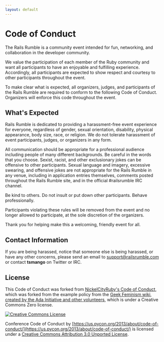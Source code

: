 ```yaml
---
layout: default
---
```


# Code of Conduct

The Rails Rumble is a community event intended for fun, networking, and collaboration in the developer community.

We value the participation of each member of the Ruby community and want all participants to have an enjoyable and fulfilling experience. Accordingly, all participants are expected to show respect and courtesy to other participants throughout the event.

To make clear what is expected, all organizers, judges, and participants of the Rails Rumble are required to conform to the following Code of Conduct. Organizers will enforce this code throughout the event.

## What's Expected

Rails Rumble is dedicated to providing a harassment-free event experience for everyone, regardless of gender, sexual orientation, disability, physical appearance, body size, race, or religion. We do not tolerate harassment of event participants, judges, or organizers in any form.

All communication should be appropriate for a professional audience including people of many different backgrounds. Be careful in the words that you choose. Sexist, racist, and other exclusionary jokes can be offensive to other participants. Sexual language and imagery, excessive swearing, and offensive jokes are not appropriate for the Rails Rumble in any venue, including in application entries themselves, comments posted throughout the Rails Rumble site, and in the official #railsrumble IRC channel.

Be kind to others. Do not insult or put down other participants. Behave professionally.

Participants violating these rules will be removed from the event and no longer allowed to participate, at the sole discretion of the organizers.

Thank you for helping make this a welcoming, friendly event for all.

## Contact Information

If you are being harassed, notice that someone else is being harassed, or have any other concerns, please send an email to [support@railsrumble.com](mailto:support@railsrumble.com) or contact **tsmango** on Twitter or IRC.

## License

This Code of Conduct was forked from [NickelCityRuby's Code of Conduct](https://github.com/nickelcityruby/code-of-conduct/blob/master/code_of_conduct.md), which was forked from the example policy from the [Geek Feminism wiki, created by the Ada Initiative and other volunteers](http://geekfeminism.wikia.com/wiki/Conference_anti-harassment/Policy), which is under a Creative Commons Zero license.

[![Creative Commons License](http://i.creativecommons.org/l/by/3.0/88x31.png)](http://creativecommons.org/licenses/by/3.0/)

Conference Code of Conduct by [https://us.pycon.org/2013/about/code-of-conduct/](https://us.pycon.org/2013/about/code-of-conduct/) is licensed under a [Creative Commons Attribution 3.0 Unported License](http://creativecommons.org/licenses/by/3.0/).
